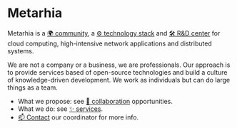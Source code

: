 # Metarhia

Metarhia is a [🌍 community](community/index.md),
a [⚙️ technology stack](technology/index.md) and
[🛠️ R&D center](rnd.md) for cloud computing, high-intensive network
applications and distributed systems.

We are not a company or a business, we are professionals. Our approach is to
provide services based of open-source technologies and build a culture of
knowledge-driven development. We work as individuals but can do large things as
a team.

- What we propose: see [🤝 collaboration](partnership/index.md) opportunities.
- What we do: see [✨ services](services/index.md).
- [📫 Contact](contacts.md) our coordinator for more info.
